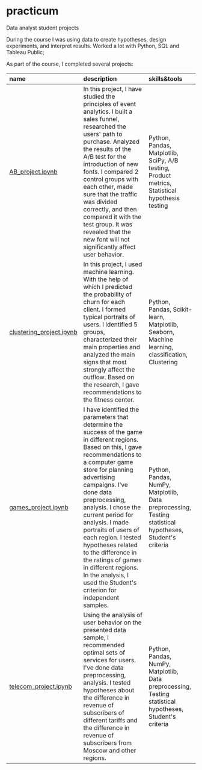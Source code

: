 # practicum
Data analyst student projects

During the course I was using data to create hypotheses, design experiments, and interpret results. Worked a lot with Python, SQL and Tableau Public;

As part of the course, I completed several projects:

| name | description | skills&tools |
| :-------------------- | :-------------------- |:--------------------|
| [AB_project.ipynb](https://github.com/katmazi/practicum-projects/blob/main/AB_project.ipynb "Practicum:") | In this project, I have studied the principles of event analytics. I built a sales funnel, researched the users' path to purchase. Analyzed the results of the A/B test for the introduction of new fonts. I compared 2 control groups with each other, made sure that the traffic was divided correctly, and then compared it with the test group. It was revealed that the new font will not significantly affect user behavior. | Python, Pandas, Matplotlib, SciPy, A/B testing, Product metrics, Statistical hypothesis testing |
| [clustering_project.ipynb](https://github.com/katmazi/practicum-projects/blob/main/clustering_project.ipynb "Practicum:")  | In this project, I used machine learning. With the help of which I predicted the probability of churn for each client. I formed typical portraits of users. I identified 5 groups, characterized their main properties and analyzed the main signs that most strongly affect the outflow. Based on the research, I gave recommendations to the fitness center. | Python, Pandas, Scikit-learn, Matplotlib, Seaborn, Machine learning, classification, Clustering |
| [games_project.ipynb](https://github.com/katmazi/practicum-projects/blob/main/games_project.ipynb "Practicum:")| I have identified the parameters that determine the success of the game in different regions. Based on this, I gave recommendations to a computer game store for planning advertising campaigns. I've done data preprocessing, analysis. I chose the current period for analysis. I made portraits of users of each region. I tested hypotheses related to the difference in the ratings of games in different regions. In the analysis, I used the Student's criterion for independent samples. | Python, Pandas, NumPy, Matplotlib, Data preprocessing, Testing statistical hypotheses, Student's criteria |
| [telecom_project.ipynb](https://github.com/katmazi/practicum-projects/blob/main/telecom_project.ipynb "Practicum:")| Using the analysis of user behavior on the presented data sample, I recommended optimal sets of services for users. I've done data preprocessing, analysis. I tested hypotheses about the difference in revenue of subscribers of different tariffs and the difference in revenue of subscribers from Moscow and other regions. | Python, Pandas, NumPy, Matplotlib, Data preprocessing, Testing statistical hypotheses, Student's criteria |


